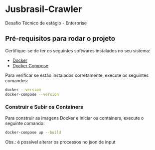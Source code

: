 # Jusbrasil-Crawler
Desafio Técnico de estágio - Enterprise

## Pré-requisitos para rodar o projeto

Certifique-se de ter os seguintes softwares instalados no seu sistema:

- [Docker](https://docs.docker.com/get-docker/)
- [Docker Compose](https://docs.docker.com/compose/install/)

Para verificar se estão instalados corretamente, execute os seguintes comandos:

```bash
docker --version
docker-compose --version
```

### Construir e Subir os Containers

Para construir as imagens Docker e iniciar os containers, execute o seguinte comando:

```bash
docker-compose up --build
```

Obs.: é possível alterar os processos no json de input
